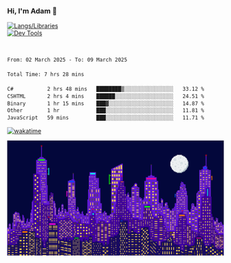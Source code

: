 ### Hi, I'm Adam 👋

[![Langs/Libraries](https://skillicons.dev/icons?i=cs,dotnet,js,css,html,sass,ts,jquery,bootstrap)](https://skillicons.dev)
<br/>
[![Dev Tools](https://skillicons.dev/icons?i=git,github,githubactions,visualstudio)](https://skillicons.dev)

<br/>

<!--START_SECTION:waka-->

```txt
From: 02 March 2025 - To: 09 March 2025

Total Time: 7 hrs 28 mins

C#           2 hrs 48 mins   ████████▒░░░░░░░░░░░░░░░░   33.12 %
CSHTML       2 hrs 4 mins    ██████░░░░░░░░░░░░░░░░░░░   24.51 %
Binary       1 hr 15 mins    ███▓░░░░░░░░░░░░░░░░░░░░░   14.87 %
Other        1 hr            ███░░░░░░░░░░░░░░░░░░░░░░   11.81 %
JavaScript   59 mins         ███░░░░░░░░░░░░░░░░░░░░░░   11.71 %
```

<!--END_SECTION:waka-->

[![wakatime](https://wakatime.com/badge/user/2234bda2-efd3-47c5-8724-79108edfe9aa.svg)](https://wakatime.com/@2234bda2-efd3-47c5-8724-79108edfe9aa)

![Pixelated city at night](./media/city.gif)
